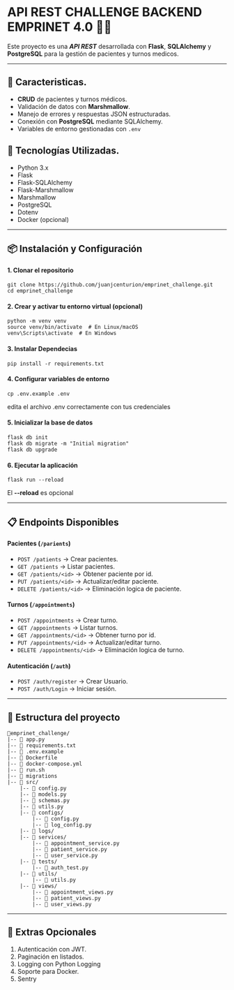 # API REST CHALLENGE BACKEND EMPRINET 4.0 🏥🐍

Este proyecto es una ***API REST*** desarrollada con __Flask__, __SQLAlchemy__ y __PostgreSQL__ para la gestión de pacientes y turnos medicos.

____
## 📌 Caracteristicas.
- __CRUD__ de pacientes y turnos médicos.
- Validación de datos con __Marshmallow__.
- Manejo de errores y respuestas JSON estructuradas.
- Conexión con __PostgreSQL__ mediante SQLAlchemy.
- Variables de entorno gestionadas con `.env`

## 🚀 Tecnologías Utilizadas.
- Python 3.x
- Flask
- Flask-SQLAlchemy
- Flask-Marshmallow
- Marshmallow
- PostgreSQL
- Dotenv
- Docker (opcional)

____

## 📦 Instalación y Configuración

#### 1. Clonar el repositorio
```
git clone https://github.com/juanjcenturion/emprinet_challenge.git
cd emprinet_challenge
```
#### 2. Crear y activar tu entorno virtual (opcional)
```
python -m venv venv
source venv/bin/activate  # En Linux/macOS
venv\Scripts\activate  # En Windows
```
#### 3. Instalar Dependecias
```
pip install -r requirements.txt
```
#### 4. Configurar variables de entorno
```
cp .env.example .env
```
edita el archivo .env correctamente con tus credenciales

#### 5. Inicializar la base de datos
```
flask db init
flask db migrate -m "Initial migration"
flask db upgrade
```
#### 6. Ejecutar la aplicación
```
flask run --reload
```
El __--reload__ es opcional
____

## 📋 Endpoints Disponibles

#### Pacientes (`/parients`)
- `POST /patients` -> Crear pacientes.
- `GET /patients` -> Listar pacientes.
- `GET /patients/<id>` -> Obtener paciente por id.
- `PUT /patients/<id>` -> Actualizar/editar paciente.
- `DELETE /patients/<id>` -> Eliminación logica de paciente.

#### Turnos (`/appointments`)
- `POST /appointments` -> Crear turno.
- `GET /appointments` -> Listar turnos.
- `GET /appointments/<id>` -> Obtener turno por id.
- `PUT /appointments/<id>` -> Actualizar/editar turno.
- `DELETE /appointments/<id>` -> Eliminación logica de turno.

#### Autenticación (`/auth`)
- `POST /auth/register` -> Crear Usuario.
- `POST /auth/Login` -> Iniciar sesión.

____
## 📂 Estructura del proyecto
```
📁emprinet_challenge/
|-- 📄 app.py    
|-- 📄 requirements.txt
|-- 📄 .env.example
|-- 📄 Dockerfile
|-- 📄 docker-compose.yml
|-- 📄 run.sh
|-- 📁 migrations
|-- 📁 src/
    |-- 📄 config.py
    |-- 📄 models.py
    |-- 📄 schemas.py
    |-- 📄 utils.py
    |-- 📁 configs/
        |-- 📄 config.py
        |-- 📄 log_config.py
    |-- 📁 logs/
    |-- 📁 services/
        |-- 📄 appointment_service.py
        |-- 📄 patient_service.py
        |-- 📄 user_service.py
    |-- 📁 tests/
        |-- 📄 auth_test.py
    |-- 📁 utils/
        |-- 📄 utils.py
    |-- 📁 views/
        |-- 📄 appointment_views.py
        |-- 📄 patient_views.py
        |-- 📄 user_views.py
```

____

## 🔐 Extras Opcionales
1. Autenticación con JWT.
2. Paginación en listados.
3. Logging con Python Logging
4. Soporte para Docker.
5. Sentry